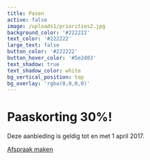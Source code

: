 ```yaml
---
title: Pasen
active: false
image: /uploads1/priorities2.jpg
background_color: '#222222'
text_color: '#222222'
large_text: false
button_color: '#222222'
button_hover_color: '#5e2d83'
text_shadow: true
text_shadow_color: white
bg_vertical_position: top
bg_overlay: 'rgba(0,0,0,0)'
---
```


# Paaskorting 30%!

Deze aanbieding is geldig tot en met 1 april 2017.

[Afspraak maken](/contact/)